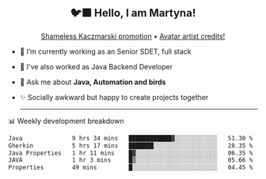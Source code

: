 <h2 align="center">🐦‍⬛ Hello, I am Martyna!</h2>
<p align="center">
  <a href="https://www.youtube.com/watch?v=JENxnESv-W4">Shameless Kaczmarski promotion</a> •
  <a href="https://karolina-cicholska.carrd.co">Avatar artist credits!</a>
</p>

- 🔭 I’m currently working as an Senior SDET, full stack
- 🎩 I've also worked as Java Backend Developer
- 💬 Ask me about **Java, Automation and birds**
- ✨ Socially awkward but happy to create projects together
  
  -------
  
📊 Weekly development breakdown

<!--START_SECTION:waka-->

```txt
Java              9 hrs 34 mins   ████████████▓░░░░░░░░░░░░   51.30 %
Gherkin           5 hrs 17 mins   ███████░░░░░░░░░░░░░░░░░░   28.35 %
Java Properties   1 hr 11 mins    █▓░░░░░░░░░░░░░░░░░░░░░░░   06.35 %
JAVA              1 hr 3 mins     █▒░░░░░░░░░░░░░░░░░░░░░░░   05.66 %
Properties        49 mins         █░░░░░░░░░░░░░░░░░░░░░░░░   04.45 %
```

<!--END_SECTION:waka-->
